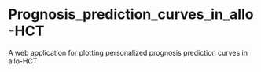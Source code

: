 # Prognosis_prediction_curves_in_allo-HCT
A web application for plotting personalized prognosis prediction curves in allo-HCT
